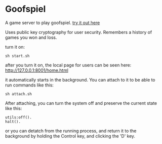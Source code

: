 Goofspiel
=====

A game server to play goofspiel.
[try it out here](http://46.101.185.98:8001/introduction.html)

Uses public key cryptography for user security.
Remembers a history of games you won and loss.

turn it on:
```
sh start.sh
```

after you turn it on, the local page for users can be seen here:
http://127.0.0.1:8001/home.html

it automatically starts in the background. You can attach to it to be able to run commands like this:
```
sh attach.sh
```

After attaching, you can turn the system off and preserve the current state like this:
```
utils:off().
halt().
```

or you can detatch from the running process, and return it to the background by holding the Control key, and clicking the 'D' key.

